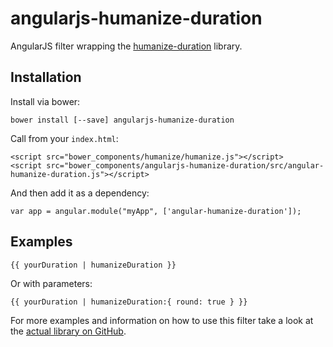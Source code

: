 # angularjs-humanize-duration
AngularJS filter wrapping the [humanize-duration](https://github.com/EvanHahn/HumanizeDuration.js) library. 

## Installation

Install via bower:

    bower install [--save] angularjs-humanize-duration

Call from your `index.html`:

    <script src="bower_components/humanize/humanize.js"></script>
    <script src="bower_components/angularjs-humanize-duration/src/angular-humanize-duration.js"></script>

And then add it as a dependency:

    var app = angular.module("myApp", ['angular-humanize-duration']);

## Examples

    {{ yourDuration | humanizeDuration }}
    
Or with parameters:

    {{ yourDuration | humanizeDuration:{ round: true } }}

For more examples and information on how to use this filter take a look at the [actual library on GitHub](https://github.com/EvanHahn/HumanizeDuration.js).
